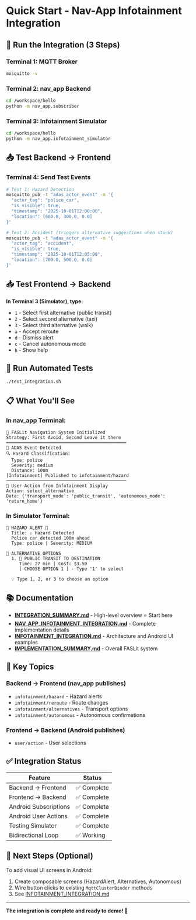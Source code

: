 # Quick Start - Nav-App Infotainment Integration

## 🚀 Run the Integration (3 Steps)

### Terminal 1: MQTT Broker
```bash
mosquitto -v
```

### Terminal 2: nav_app Backend
```bash
cd /workspace/hello
python -m nav_app.subscriber
```

### Terminal 3: Infotainment Simulator
```bash
cd /workspace/hello
python -m nav_app.infotainment_simulator
```

## 📤 Test Backend → Frontend

### Terminal 4: Send Test Events
```bash
# Test 1: Hazard Detection
mosquitto_pub -t "adas_actor_event" -m '{
  "actor_tag": "police_car",
  "is_visible": true,
  "timestamp": "2025-10-01T12:00:00",
  "location": [600.0, 300.0, 0.0]
}'

# Test 2: Accident (triggers alternative suggestions when stuck)
mosquitto_pub -t "adas_actor_event" -m '{
  "actor_tag": "accident",
  "is_visible": true,
  "timestamp": "2025-10-01T12:05:00",
  "location": [700.0, 500.0, 0.0]
}'
```

## 📥 Test Frontend → Backend

**In Terminal 3 (Simulator), type:**
- `1` - Select first alternative (public transit)
- `2` - Select second alternative (taxi)
- `3` - Select third alternative (walk)
- `a` - Accept reroute
- `d` - Dismiss alert
- `c` - Cancel autonomous mode
- `h` - Show help

## 🧪 Run Automated Tests

```bash
./test_integration.sh
```

## 📋 What You'll See

### In nav_app Terminal:
```
🚗 FASLit Navigation System Initialized
Strategy: First Avoid, Second Leave it there
══════════════════════════════════════════════
📸 ADAS Event Detected
🔍 Hazard Classification:
  Type: police
  Severity: medium
  Distance: 100m
[Infotainment] Published to infotainment/hazard
──────────────────────────────────────────────
👤 User Action from Infotainment Display
Action: select_alternative
Data: {'transport_mode': 'public_transit', 'autonomous_mode': 'return_home'}
```

### In Simulator Terminal:
```
🚨 HAZARD ALERT 🚨
  Title: ⚠️ Hazard Detected
  Police car detected 100m ahead
  Type: police | Severity: MEDIUM

🚶 ALTERNATIVE OPTIONS
  1. 🚌 PUBLIC TRANSIT TO DESTINATION
     Time: 27 min | Cost: $3.50
     [ CHOOSE OPTION 1 ] - Type '1' to select

  💡 Type 1, 2, or 3 to choose an option
```

## 📚 Documentation

- **[INTEGRATION_SUMMARY.md](INTEGRATION_SUMMARY.md)** - High-level overview ⭐ Start here
- **[NAV_APP_INFOTAINMENT_INTEGRATION.md](NAV_APP_INFOTAINMENT_INTEGRATION.md)** - Complete implementation details
- **[INFOTAINMENT_INTEGRATION.md](INFOTAINMENT_INTEGRATION.md)** - Architecture and Android UI examples
- **[IMPLEMENTATION_SUMMARY.md](IMPLEMENTATION_SUMMARY.md)** - Overall FASLit system

## 🔑 Key Topics

### Backend → Frontend (nav_app publishes)
- `infotainment/hazard` - Hazard alerts
- `infotainment/reroute` - Route changes
- `infotainment/alternatives` - Transport options
- `infotainment/autonomous` - Autonomous confirmations

### Frontend → Backend (Android publishes)
- `user/action` - User selections

## ✅ Integration Status

| Feature | Status |
|---------|--------|
| Backend → Frontend | ✅ Complete |
| Frontend → Backend | ✅ Complete |
| Android Subscriptions | ✅ Complete |
| Android User Actions | ✅ Complete |
| Testing Simulator | ✅ Complete |
| Bidirectional Loop | ✅ Working |

## 🎯 Next Steps (Optional)

To add visual UI screens in Android:
1. Create composable screens (HazardAlert, Alternatives, Autonomous)
2. Wire button clicks to existing `MqttClusterBinder` methods
3. See [INFOTAINMENT_INTEGRATION.md](INFOTAINMENT_INTEGRATION.md#android-integration-steps)

---

**The integration is complete and ready to demo! 🎉**
